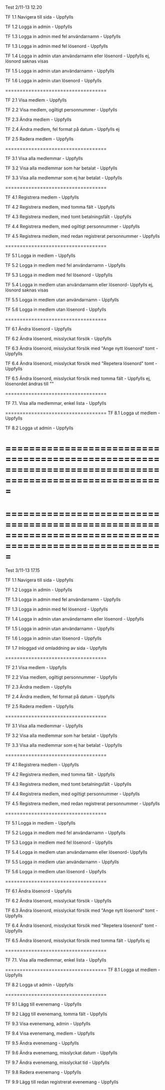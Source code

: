 Test 2/11-13 12.20

TF 1.1 Navigera till sida - Uppfylls

TF 1.2 Logga in admin - Uppfylls

TF 1.3 Logga in admin med fel användarnamn - Uppfylls	

TF 1.3 Logga in admin med fel lösenord	- Uppfylls

TF 1.4 Logga in admin utan användarnamn	eller lösenord - Uppfylls ej, lösnord saknas visas

TF 1.5 Logga in admin utan användarnamn	- Uppfylls

TF 1.6 Logga in admin utan lösenord	- Uppfylls

===================================

TF 2.1 Visa medlem - Uppfylls

TF 2.2 Visa medlem, ogiltigt personnummer - Uppfylls

TF 2.3 Ändra medlem - Uppfylls

TF 2.4 Ändra medlem, fel format på datum - Uppfylls ej

TF 2.5 Radera medlem - Uppfylls

===================================

TF 3.1 Visa alla medlemmar - Uppfylls

TF 3.2 Visa alla medlemmar som har betalat - Uppfylls

TF 3.3 Visa alla medlemmar som ej har betalat - Uppfylls

===================================

TF 4.1 Registrera medlem - Uppfylls

TF 4.2 Registrera medlem, med tomma fält - Uppfylls

TF 4.3 Registrera medlem, med tomt betalningsfält - Uppfylls

TF 4.4 Registrera medlem, med ogiltigt personnummer - Uppfylls

TF 4.5 Registrera medlem, med redan registrerat personnummer - Uppfylls

===================================

TF 5.1 Logga in medlem  - Uppfylls 

TF 5.2 Logga in medlem med fel användarnamn	- Uppfylls

TF 5.3 Logga in medlem med fel lösenord	- Uppfylls

TF 5.4 Logga in medlem utan användarnamn eller lösenord- Uppfylls ej, lösnord saknas visas

TF 5.5 Logga in medlem utan användarnamn - Uppfylls	

TF 5.6 Logga in medlem utan lösenord - Uppfylls	

===================================

TF 6.1 Ändra lösenord - Uppfylls	

TF 6.2 Ändra lösenord, misslyckat försök - Uppfylls	

TF 6.3 Ändra lösenord, misslyckat försök med "Ange nytt lösenord" tomt - Uppfylls	

TF 6.4 Ändra lösenord, misslyckat försök med "Repetera lösenord" tomt - Uppfylls	

TF 6.5 Ändra lösenord, misslyckat försök med tomma fält - Uppfylls ej, lösenordet ändras till ""	


===================================

TF 7.1. Visa alla medlemmar, enkel lista - Uppfylls	

===================================
TF 8.1 Logga ut medlem - Uppfylls	

TF 8.2 Logga ut admin - Uppfylls	

=========================================================================================================
=========================================================================================================
=========================================================================================================
=========================================================================================================
Test 3/11-13 17.15

TF 1.1 Navigera till sida - Uppfylls

TF 1.2 Logga in admin - Uppfylls

TF 1.3 Logga in admin med fel användarnamn - Uppfylls	

TF 1.3 Logga in admin med fel lösenord	- Uppfylls

TF 1.4 Logga in admin utan användarnamn	eller lösenord - Uppfylls 

TF 1.5 Logga in admin utan användarnamn	- Uppfylls

TF 1.6 Logga in admin utan lösenord	- Uppfylls

TF 1.7 Inloggad vid omladdning av sida - Uppfylls

===================================

TF 2.1 Visa medlem - Uppfylls

TF 2.2 Visa medlem, ogiltigt personnummer - Uppfylls

TF 2.3 Ändra medlem - Uppfylls

TF 2.4 Ändra medlem, fel format på datum - Uppfylls 

TF 2.5 Radera medlem - Uppfylls

===================================

TF 3.1 Visa alla medlemmar - Uppfylls

TF 3.2 Visa alla medlemmar som har betalat - Uppfylls

TF 3.3 Visa alla medlemmar som ej har betalat - Uppfylls

===================================

TF 4.1 Registrera medlem - Uppfylls

TF 4.2 Registrera medlem, med tomma fält - Uppfylls

TF 4.3 Registrera medlem, med tomt betalningsfält - Uppfylls

TF 4.4 Registrera medlem, med ogiltigt personnummer - Uppfylls

TF 4.5 Registrera medlem, med redan registrerat personnummer - Uppfylls

===================================

TF 5.1 Logga in medlem  - Uppfylls 

TF 5.2 Logga in medlem med fel användarnamn	- Uppfylls

TF 5.3 Logga in medlem med fel lösenord	- Uppfylls

TF 5.4 Logga in medlem utan användarnamn eller lösenord- Uppfylls 

TF 5.5 Logga in medlem utan användarnamn - Uppfylls	

TF 5.6 Logga in medlem utan lösenord - Uppfylls	

===================================

TF 6.1 Ändra lösenord - Uppfylls	

TF 6.2 Ändra lösenord, misslyckat försök - Uppfylls	

TF 6.3 Ändra lösenord, misslyckat försök med "Ange nytt lösenord" tomt - Uppfylls	

TF 6.4 Ändra lösenord, misslyckat försök med "Repetera lösenord" tomt - Uppfylls	

TF 6.5 Ändra lösenord, misslyckat försök med tomma fält - Uppfylls ej	


===================================

TF 7.1. Visa alla medlemmar, enkel lista - Uppfylls	

===================================
TF 8.1 Logga ut medlem - Uppfylls	

TF 8.2 Logga ut admin - Uppfylls	

===================================

TF 9.1 Lägg till evenemang - Uppfylls

TF 9.2 Lägg till evenemang, tomma fält - Uppfylls

TF 9.3 Visa evenemang, admin - Uppfylls

TF 9.4 Visa evenemang, medlem - Uppfylls

TF 9.5 Ändra evenemang - Uppfylls

TF 9.6 Ändra evenemang, misslyckat datum - Uppfylls

TF 9.7 Ändra evenemang, misslyckat tid - Uppfylls

TF 9.8 Radera evenemang - Uppfylls

TF 9.9 Lägg till redan registrerat evenemang - Uppfylls
